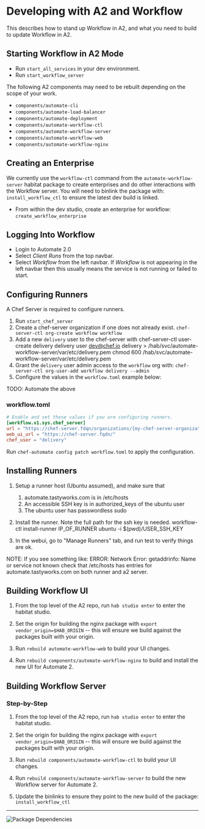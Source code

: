 # Developing with A2 and Workflow

This describes how to stand up Workflow in A2, and what you need to build
to update Workflow in A2.

## Starting Workflow in A2 Mode

- Run `start_all_services` in your dev environment.
- Run `start_workflow_server`

The following A2 components may need to be rebuilt depending on the scope of your work.

- `components/automate-cli`
- `components/automate-load-balancer`
- `components/automate-deployment`
- `components/automate-workflow-ctl`
- `components/automate-workflow-server`
- `components/automate-workflow-web`
- `components/automate-workflow-nginx`

## Creating an Enterprise

We currently use the `workflow-ctl` command from the `automate-workflow-server`
habitat package to create enterprises and do other interactions with the Workflow
server. You will need to binlink the package with: `install_workflow_ctl` to ensure
the latest dev build is linked.

 - From within the dev studio, create an enterprise for workflow: `create_workflow_enterprise`

## Logging Into Workflow
  - Login to Automate 2.0
  - Select _Client Runs_ from the top navbar.
  - Select _Workflow_ from the left navbar. If _Workflow_ is not appearing in the left navbar then this usually means the service is not running or failed to start.

## Configuring Runners
A Chef Server is required to configure runners.

1. Run `start_chef_server`
1. Create a chef-server organization if one does not already exist. `chef-server-ctl org-create workflow workflow`
1. Add a new `delivery` user to the chef-server with
    chef-server-ctl user-create delivery delivery user dev@chef.io delivery > /hab/svc/automate-workflow-server/var/etc/delivery.pem
	chmod 600 /hab/svc/automate-workflow-server/var/etc/delivery.pem
1. Grant the `delivery` user admin access to the `workflow` org with: `chef-server-ctl org-user-add workflow delivery --admin`
1. Configure the values in the `workflow.toml` example below:

TODO: Automate the above

### workflow.toml
```toml
# Enable and set these values if you are configuring runners.
[workflow.v1.sys.chef_server]
url = "https://chef-server.fdqn/organizations/{my-chef-server-organization}"
web_ui_url = "https://chef-server.fqdn/"
chef_user = "delivery"
```
Run `chef-automate config patch workflow.toml` to apply the configuration.

## Installing Runners

1. Setup a runner host (Ubuntu assumed), and make sure that
   1. automate.tastyworks.com is in /etc/hosts
   2. An accessible SSH key is in authorized_keys of the ubuntu user
   3. The ubuntu user has passwordless sudo

2. Install the runner. Note the full path for the ssh key is needed.
   workflow-ctl install-runner IP_OF_RUNNER ubuntu -i $(pwd)/USER_SSH_KEY

3. In the webui, go to "Manage Runners" tab, and run test to verify things are ok.

NOTE:
If you see something like:
    ERROR: Network Error: getaddrinfo: Name or service not known
check that /etc/hosts has entries for automate.tastyworks.com on both runner and a2 server.

## Building Workflow UI

1. From the top level of the A2 repo, run `hab studio enter` to enter
   the habitat studio.

1. Set the origin for building the nginx package with `export
   vendor_origin=$HAB_ORIGIN` -- this will ensure we build against the
   packages built with your origin.

1. Run `rebuild automate-workflow-web` to build your UI changes.

1. Run `rebuild components/automate-workflow-nginx` to build and install the new UI for Automate 2.

## Building Workflow Server
### Step-by-Step

1. From the top level of the A2 repo, run `hab studio enter` to enter
   the habitat studio.

1. Set the origin for building the nginx package with `export
   vendor_origin=$HAB_ORIGIN` -- this will ensure we build against the
   packages built with your origin.

1. Run `rebuild components/automate-workflow-ctl` to build your UI changes.

1. Run `rebuild components/automate-workflow-server` to build the new
   Workflow server for Automate 2.

1. Update the binlinks to ensure they point to the new build of the
   package: `install_workflow_ctl`

---
![Package Dependencies](images/Workflow_in_Automate-2.svg)
